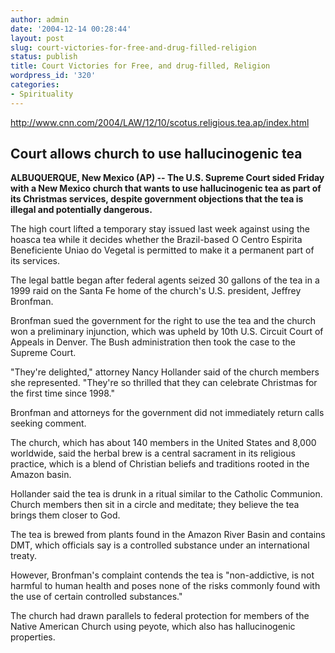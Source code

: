 ```yaml
---
author: admin
date: '2004-12-14 00:28:44'
layout: post
slug: court-victories-for-free-and-drug-filled-religion
status: publish
title: Court Victories for Free, and drug-filled, Religion
wordpress_id: '320'
categories:
- Spirituality
---
```

<p><a href="http://www.cnn.com/2004/LAW/12/10/scotus.religious.tea.ap/index.html">http://www.cnn.com/2004/LAW/12/10/scotus.r<wbr>eligious.tea.ap/index.html</a></p><h2>Court allows church to use hallucinogenic tea</h2><p><b>ALBUQUERQUE, New Mexico (AP) -- The U.S.
Supreme Court sided Friday with a New Mexico church that wants to use
hallucinogenic tea as part of its Christmas services, despite
government objections that the tea is illegal and potentially dangerous.</b></p><p>The
high court lifted a temporary stay issued last week against using the
hoasca tea while it decides whether the Brazil-based O Centro Espirita
Beneficiente Uniao do Vegetal is permitted to make it a permanent part
of its services.</p><p>The legal battle began after federal agents
seized 30 gallons of the tea in a 1999 raid on the Santa Fe home of the
church's U.S. president, Jeffrey Bronfman.</p><p>Bronfman sued the
government for the right to use the tea and the church won a
preliminary injunction, which was upheld by 10th U.S. Circuit Court of
Appeals in Denver. The Bush administration then took the case to the
Supreme Court.</p><p>"They're delighted," attorney Nancy Hollander said
of the church members she represented. "They're so thrilled that they
can celebrate Christmas for the first time since 1998."</p><p>Bronfman and attorneys for the government did not immediately return calls seeking comment.</p><p>The church, which has about 140 members in the United States and 8,000
worldwide, said the herbal brew is a central sacrament in its religious
practice, which is a blend of Christian beliefs and traditions rooted
in the Amazon basin.</p><p>Hollander said the tea is drunk in a ritual
similar to the Catholic Communion. Church members then sit in a circle
and meditate; they believe the tea brings them closer to God.</p><p>The
tea is brewed from plants found in the Amazon River Basin and contains
DMT, which officials say is a controlled substance under an
international treaty.</p><p>However, Bronfman's complaint contends the
tea is "non-addictive, is not harmful to human health and poses none of
the risks commonly found with the use of certain controlled substances."</p><p>The
church had drawn parallels to federal protection for members of the
Native American Church using peyote, which also has hallucinogenic
properties.</p>

